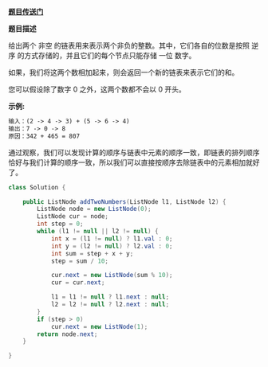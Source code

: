 
**[题目传送门](https://leetcode.com/problems/add-two-numbers/)**

**题目描述**


给出两个 非空 的链表用来表示两个非负的整数。其中，它们各自的位数是按照 逆序 的方式存储的，并且它们的每个节点只能存储 一位 数字。

如果，我们将这两个数相加起来，则会返回一个新的链表来表示它们的和。

您可以假设除了数字 0 之外，这两个数都不会以 0 开头。


**示例:**
```html
输入：(2 -> 4 -> 3) + (5 -> 6 -> 4)
输出：7 -> 0 -> 8
原因：342 + 465 = 807
```

通过观察，我们可以发现计算的顺序与链表中元素的顺序一致，即链表的排列顺序恰好与我们计算的顺序一致，所以我们可以直接按顺序去除链表中的元素相加就好了。

```java
class Solution {

    public ListNode addTwoNumbers(ListNode l1, ListNode l2) {
        ListNode node = new ListNode(0);
        ListNode cur = node;
        int step = 0;
        while (l1 != null || l2 != null) {
            int x = (l1 != null) ? l1.val : 0;
            int y = (l2 != null) ? l2.val : 0;
            int sum = step + x + y;
            step = sum / 10;

            cur.next = new ListNode(sum % 10);
            cur = cur.next;

            l1 = l1 != null ? l1.next : null;
            l2 = l2 != null ? l2.next : null;
        }
        if (step > 0)
            cur.next = new ListNode(1);
        return node.next;
    }

}
```